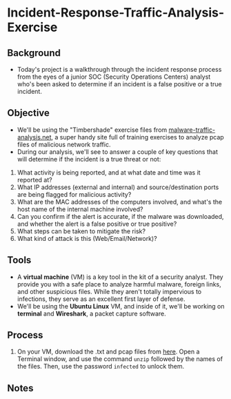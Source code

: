 # **Incident-Response-Traffic-Analysis-Exercise**

## **Background**
- Today's project is a walkthrough through the incident response process from the eyes of a junior SOC (Security Operations Centers) analyst who's been asked to determine if an incident is a false positive or a true incident. 

## **Objective**
- We'll be using the "Timbershade" exercise files from [malware-traffic-analysis.net](https://malware-traffic-analysis.net/2019/01/28/index.html), a super handy site full of training exercises to analyze pcap files of malicious network traffic. 
- During our analysis, we'll see to answer a couple of key questions that will determine if the incident is a true threat or not:

1. What activity is being reported, and at what date and time was it reported at?
2. What IP addresses (external and internal) and source/destination ports are being flagged for malicious activity?
3. What are the MAC addresses of the computers involved, and what's the host name of the internal machine involved?
4. Can you confirm if the alert is accurate, if the malware was downloaded, and whether the alert is a false positive or true positive?
5. What steps can be taken to mitigate the risk?
6. What kind of attack is this (Web/Email/Network)?

## **Tools**
- A **virtual machine** (VM) is a key tool in the kit of a security analyst. They provide you with a safe place to analyze harmful malware, foreign links, and other suspicious files. While they aren't totally impervious to infections, they serve as an excellent first layer of defense.
- We'll be using the **Ubuntu Linux** VM, and inside of it, we'll be working on **terminal** and **Wireshark**, a packet capture software.

## **Process**

1. On your VM, download the .txt and pcap files from [here](https://malware-traffic-analysis.net/2019/01/28/index.html). Open a Terminal window, and use the command `unzip` followed by the names of the files. Then, use the password `infected` to unlock them. 




## **Notes**
